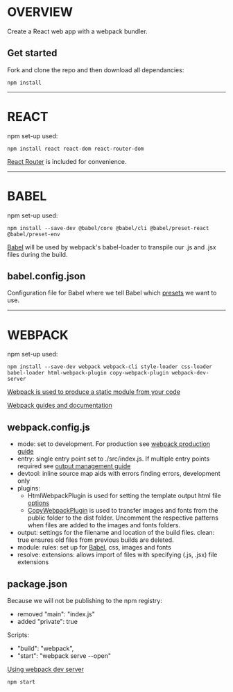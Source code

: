 # OVERVIEW

Create a React web app with a webpack bundler.

## Get started

Fork and clone the repo and then download all dependancies:

```
npm install
```

---

# REACT

npm set-up used:

```
npm install react react-dom react-router-dom
```

[React Router](https://reactrouter.com/en/main) is included for convenience.

---

# BABEL

npm set-up used:

```
npm install --save-dev @babel/core @babel/cli @babel/preset-react @babel/preset-env
```

[Babel](https://babeljs.io/) will be used by webpack's babel-loader to transpile our .js and .jsx files during the build.

## babel.config.json

Configuration file for Babel where we tell Babel which [presets](https://babeljs.io/docs/presets) we want to use.

---

# WEBPACK

npm set-up used:

```
npm install --save-dev webpack webpack-cli style-loader css-loader babel-loader html-webpack-plugin copy-webpack-plugin webpack-dev-server
```

[Webpack is used to produce a static module from your code](https://webpack.js.org/concepts/)

[Webpack guides and documentation](https://webpack.js.org/guides/)

## webpack.config.js

- mode: set to development. For production see [webpack production guide](https://webpack.js.org/guides/production/)
- entry: single entry point set to ./src/index.js. If multiple entry points required see [output management guide](https://webpack.js.org/guides/output-management/)
- devtool: inline source map aids with errors finding errors, development only
- plugins:
  - HtmlWebpackPlugin is used for setting the template output html file [options](https://github.com/jantimon/html-webpack-plugin#options)
  - [CopyWebpackPlugin](https://webpack.js.org/plugins/copy-webpack-plugin/) is used to transfer images and fonts from the public folder to the dist folder. Uncomment the respective patterns when files are added to the images and fonts folders.
- output: settings for the filename and location of the build files. clean: true ensures old files from previous builds are deleted.
- module: rules: set up for [Babel](https://webpack.js.org/loaders/babel-loader/), css, images and fonts
- resolve: extensions: allows import of files with specifying (.js, .jsx) file extensions

## package.json

Because we will not be publishing to the npm registry:

- removed "main": "index.js"
- added "private": true

Scripts:

- "build": "webpack",
- "start": "webpack serve --open"

[Using webpack dev server](https://webpack.js.org/guides/development/#using-webpack-dev-server)

```
npm start
```
